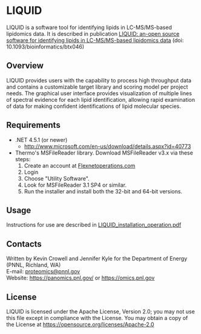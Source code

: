 # LIQUID

LIQUID is a software tool for identifying lipids in LC-MS/MS-based lipidomics data.
It is described in publication 
[LIQUID: an-open source software for identifying lipids in LC-MS/MS-based lipidomics data](https://www.ncbi.nlm.nih.gov/pubmed/28158427)
(doi: 10.1093/bioinformatics/btx046)

## Overview
LIQUID provides users with the capability to process high throughput data 
and contains a customizable target library and scoring model per project needs. 
The graphical user interface provides visualization of multiple lines of spectral evidence 
for each lipid identification, allowing rapid examination of data for making 
confident identifications of lipid molecular species.

## Requirements

* .NET 4.5.1 (or newer)
  * http://www.microsoft.com/en-us/download/details.aspx?id=40773
* Thermo's MSFileReader library. Download MSFileReader v3.x via these steps:
  1) Create an account at [Flexnetoperations.com](https://thermo.flexnetoperations.com/control/thmo/login)
  2) Login 
  3) Choose "Utility Software". 
  4) Look for MSFileReader 3.1 SP4 or similar.
  5) Run the installer and install both the 32-bit and 64-bit versions.

## Usage

Instructions for use are described in [LIQUID_installation_operation.pdf](https://github.com/PNNL-Comp-Mass-Spec/LIQUID/blob/master/LIQUID_installation_operation.pdf)

## Contacts

Written by Kevin Crowell and Jennifer Kyle for the Department of Energy (PNNL, Richland, WA) \
E-mail: proteomics@pnnl.gov \
Website: https://panomics.pnl.gov/ or https://omics.pnl.gov

## License

LIQUID is licensed under the Apache License, Version 2.0; 
you may not use this file except in compliance with the License.  You may obtain 
a copy of the License at https://opensource.org/licenses/Apache-2.0

